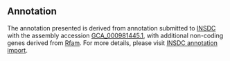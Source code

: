 

Annotation
----------

The annotation presented is derived from annotation submitted to
[INSDC](http://www.insdc.org) with the assembly accession
[GCA\_000981445.1](http://www.ebi.ac.uk/ena/data/view/GCA_000981445.1),
with additional non-coding genes derived from
[Rfam](http://rfam.xfam.org/). For more details, please visit [INSDC
annotation
import](http://ensemblgenomes.org/info/data/insdc_annotation).
